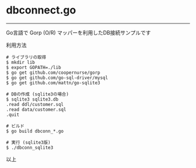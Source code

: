 # dbconnect.go
----

Go言語で Gorp (O/R) マッパーを利用したDB接続サンプルです

利用方法
```
# ライブラリの取得
$ mkdir lib
$ export GOPATH=./lib
$ go get github.com/coopernurse/gorp
$ go get github.com/go-sql-driver/mysql
$ go get github.com/mattn/go-sqlite3

# DBの作成 (sqlite3の場合)
$ sqlite3 sqlite3.db
.read ddl/customer.sql
.read data/customer.sql
.quit

# ビルド
$ go build dbconn_*.go

# 実行 (sqlite3版)
$ ./dbconn_sqlite3
```

以上
